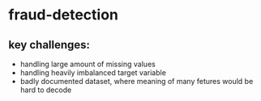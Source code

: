 # fraud-detection

## key challenges:

- handling large amount of missing values
- handling heavily imbalanced target variable
- badly documented dataset, where meaning of many fetures would be hard to decode
